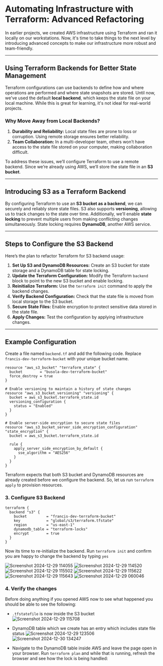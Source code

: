 # Automating Infrastructure with Terraform: Advanced Refactoring

In earlier projects, we created AWS infrastructure using Terraform and ran it locally on our workstations. Now, it's time to take things to the next level by introducing advanced concepts to make our infrastructure more robust and team-friendly.

---

## **Using Terraform Backends for Better State Management**

Terraform configurations can use backends to define how and where operations are performed and where state snapshots are stored. Until now, we've used the default **local backend**, which keeps the state file on your local machine. While this is great for learning, it's not ideal for real-world projects. 

### **Why Move Away from Local Backends?**
1. **Durability and Reliability:** Local state files are prone to loss or corruption. Using remote storage ensures better reliability.
2. **Team Collaboration:** In a multi-developer team, others won’t have access to the state file stored on your computer, making collaboration difficult.

To address these issues, we’ll configure Terraform to use a remote backend. Since we’re already using AWS, we’ll store the state file in an **S3 bucket**.

---

## **Introducing S3 as a Terraform Backend**

By configuring Terraform to use an **S3 bucket as a backend**, we can securely and reliably store state files. S3 also supports **versioning**, allowing us to track changes to the state over time. Additionally, we’ll enable **state locking** to prevent multiple users from making conflicting changes simultaneously. State locking requires **DynamoDB**, another AWS service.

---

## **Steps to Configure the S3 Backend**

Here’s the plan to refactor Terraform for S3 backend usage:

1. **Set Up S3 and DynamoDB Resources:**
   Create an S3 bucket for state storage and a DynamoDB table for state locking.
2. **Update the Terraform Configuration:**
   Modify the Terraform `backend` block to point to the new S3 bucket and enable locking.
3. **Reinitialize Terraform:**
   Use the `terraform init` command to apply the backend changes.
4. **Verify Backend Configuration:**
   Check that the state file is moved from local storage to the S3 bucket.
5. **Secure State Files:**
   Enable encryption to protect sensitive data stored in the state file.
6. **Apply Changes:**
   Test the configuration by applying infrastructure changes.

---

## **Example Configuration**

Create a file named `backend.tf` and add the following code. Replace `francis-dev-terraform-bucket` with your unique bucket name.

```hcl
resource "aws_s3_bucket" "terraform_state" {
  bucket        = "busola-dev-terraform-bucket"
  force_destroy = true
}

# Enable versioning to maintain a history of state changes
resource "aws_s3_bucket_versioning" "versioning" {
  bucket = aws_s3_bucket.terraform_state.id
  versioning_configuration {
    status = "Enabled"
  }
}

# Enable server-side encryption to secure state files
resource "aws_s3_bucket_server_side_encryption_configuration" "state_encryption" {
  bucket = aws_s3_bucket.terraform_state.id

  rule {
    apply_server_side_encryption_by_default {
      sse_algorithm = "AES256"
    }
  }
}
```
Terraform expects that both S3 bucket and DynamoDB resources are already created before we configure the backend. So, let us run `terraform apply` to provision resources.

### 3. Configure S3 Backend

```hcl
terraform {
  backend "s3" {
    bucket         = "francis-dev-terraform-bucket"
    key            = "global/s3/terraform.tfstate"
    region         = "us-east-1"
    dynamodb_table = "terraform-locks"
    encrypt        = true
  }
}
```
Now its time to re-initialize the backend. Run `terraform init` and confirm you are happy to change the backend by typing `yes`

![Screenshot 2024-12-29 114055](https://github.com/user-attachments/assets/61b4ffe7-d3c8-485b-84b8-f61be0d34828)
![Screenshot 2024-12-29 114520](https://github.com/user-attachments/assets/4009bf91-7aee-477d-94ac-5f5b6dc05db1)
![Screenshot 2024-12-29 115502](https://github.com/user-attachments/assets/b128d48e-2ec2-4794-bda4-a2f0105f0c38)
![Screenshot 2024-12-29 115622](https://github.com/user-attachments/assets/7fb90338-b663-40ad-b6a1-4af2ae5ffe9a)
![Screenshot 2024-12-29 115643](https://github.com/user-attachments/assets/4cb780c6-0ee2-4e80-a251-8c7e629d1087)
![Screenshot 2024-12-29 060046](https://github.com/user-attachments/assets/a412253c-b98f-4e61-8859-d4d92815bff3)

### 4. Verify the changes

Before doing anything if you opened AWS now to see what happened you should be able to see the following:

- `.tfstatefile` is now inside the S3 bucket
  ![Screenshot 2024-12-29 115708](https://github.com/user-attachments/assets/3e0c368c-0fff-4301-ab4a-cf8be36c5c2e)

- DynamoDB table which we create has an entry which includes state file status
![Screenshot 2024-12-29 123506](https://github.com/user-attachments/assets/5debfc24-660d-4c26-8a5c-688dcaa8c0de)
![Screenshot 2024-12-30 134247](https://github.com/user-attachments/assets/0ed3a4a8-9d11-425e-b113-8e1f0f22aa91)

- Navigate to the DynamoDB table inside AWS and leave the page open in your browser. Run `terraform plan` and while that is running, refresh the browser and see how the lock is being handled:
